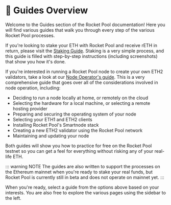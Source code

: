 # :ledger: Guides Overview

Welcome to the Guides section of the Rocket Pool documentation!
Here you will find various guides that walk you through every step of the various Rocket Pool processes.

If you're looking to stake your ETH with Rocket Pool and receive rETH in return, please visit the [Staking Guide](./staking/overview.md).
Staking is a very simple process, and this guide is filled with step-by-step instructions (including screenshots) that show you how it's done.

If you're interested in running a Rocket Pool node to create your own ETH2 validators, take a look at our [Node Operator's guide](./node/responsibilities.md).
This is a very comprehensive guide that goes over all of the considerations involved in node operation, including:

- Deciding to run a node locally at home, or remotely on the cloud
- Selecting the hardware for a local machine, or selecting a remote hosting provider
- Preparing and securing the operating system of your node
- Selecting your ETH1 and ETH2 clients
- Installing Rocket Pool's Smartnode stack
- Creating a new ETH2 validator using the Rocket Pool network
- Maintaining and updating your node

Both guides will show you how to practice for free on the Rocket Pool testnet so you can get a feel for everything without risking any of your real-life ETH.

::: warning NOTE
The guides are also written to support the processes on the Ethereum mainnet when you're ready to stake your real funds, but Rocket Pool is currently still in beta and does not operate on mainnet yet.
:::

When you're ready, select a guide from the options above based on your interests.
You are also free to explore the various pages using the sidebar to the left. 